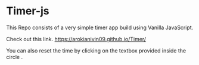 # Timer-js
This Repo consists of a very simple timer app build using Vanilla JavaScript. 

Check out this link.
https://arokianivin09.github.io/Timer/

You can also reset the time by clicking on the textbox provided inside the circle . 
 
